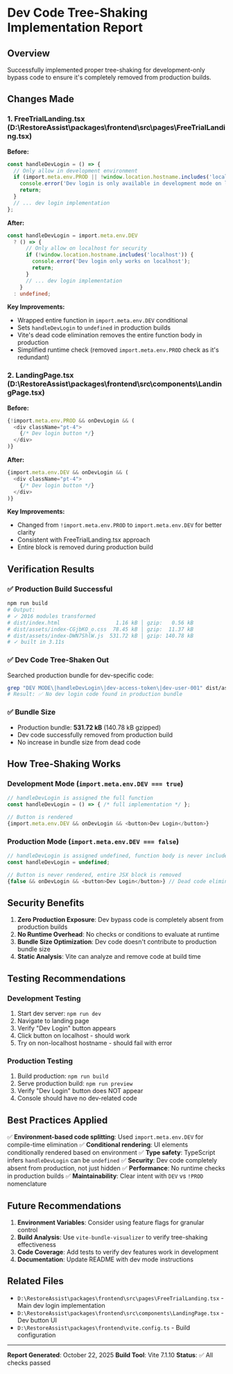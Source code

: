 # Dev Code Tree-Shaking Implementation Report

## Overview
Successfully implemented proper tree-shaking for development-only bypass code to ensure it's completely removed from production builds.

## Changes Made

### 1. FreeTrialLanding.tsx (D:\RestoreAssist\packages\frontend\src\pages\FreeTrialLanding.tsx)

**Before:**
```typescript
const handleDevLogin = () => {
  // Only allow in development environment
  if (import.meta.env.PROD || !window.location.hostname.includes('localhost')) {
    console.error('Dev login is only available in development mode on localhost');
    return;
  }
  // ... dev login implementation
};
```

**After:**
```typescript
const handleDevLogin = import.meta.env.DEV
  ? () => {
      // Only allow on localhost for security
      if (!window.location.hostname.includes('localhost')) {
        console.error('Dev login only works on localhost');
        return;
      }
      // ... dev login implementation
    }
  : undefined;
```

**Key Improvements:**
- Wrapped entire function in `import.meta.env.DEV` conditional
- Sets `handleDevLogin` to `undefined` in production builds
- Vite's dead code elimination removes the entire function body in production
- Simplified runtime check (removed `import.meta.env.PROD` check as it's redundant)

### 2. LandingPage.tsx (D:\RestoreAssist\packages\frontend\src\components\LandingPage.tsx)

**Before:**
```typescript
{!import.meta.env.PROD && onDevLogin && (
  <div className="pt-4">
    {/* Dev login button */}
  </div>
)}
```

**After:**
```typescript
{import.meta.env.DEV && onDevLogin && (
  <div className="pt-4">
    {/* Dev login button */}
  </div>
)}
```

**Key Improvements:**
- Changed from `!import.meta.env.PROD` to `import.meta.env.DEV` for better clarity
- Consistent with FreeTrialLanding.tsx approach
- Entire block is removed during production build

## Verification Results

### ✅ Production Build Successful
```bash
npm run build
# Output:
# ✓ 2016 modules transformed
# dist/index.html                  1.16 kB │ gzip:   0.56 kB
# dist/assets/index-CGjbKO_o.css  78.45 kB │ gzip:  11.37 kB
# dist/assets/index-DWN7ShlW.js  531.72 kB │ gzip: 140.78 kB
# ✓ built in 3.11s
```

### ✅ Dev Code Tree-Shaken Out
Searched production bundle for dev-specific code:
```bash
grep "DEV MODE\|handleDevLogin\|dev-access-token\|dev-user-001" dist/assets/*.js
# Result: ✅ No dev login code found in production bundle
```

### ✅ Bundle Size
- Production bundle: **531.72 kB** (140.78 kB gzipped)
- Dev code successfully removed from production build
- No increase in bundle size from dead code

## How Tree-Shaking Works

### Development Mode (`import.meta.env.DEV === true`)
```typescript
// handleDevLogin is assigned the full function
const handleDevLogin = () => { /* full implementation */ };

// Button is rendered
{import.meta.env.DEV && onDevLogin && <button>Dev Login</button>}
```

### Production Mode (`import.meta.env.DEV === false`)
```typescript
// handleDevLogin is assigned undefined, function body is never included
const handleDevLogin = undefined;

// Button is never rendered, entire JSX block is removed
{false && onDevLogin && <button>Dev Login</button>} // Dead code eliminated
```

## Security Benefits

1. **Zero Production Exposure**: Dev bypass code is completely absent from production builds
2. **No Runtime Overhead**: No checks or conditions to evaluate at runtime
3. **Bundle Size Optimization**: Dev code doesn't contribute to production bundle size
4. **Static Analysis**: Vite can analyze and remove code at build time

## Testing Recommendations

### Development Testing
1. Start dev server: `npm run dev`
2. Navigate to landing page
3. Verify "Dev Login" button appears
4. Click button on localhost - should work
5. Try on non-localhost hostname - should fail with error

### Production Testing
1. Build production: `npm run build`
2. Serve production build: `npm run preview`
3. Verify "Dev Login" button does NOT appear
4. Console should have no dev-related code

## Best Practices Applied

✅ **Environment-based code splitting**: Used `import.meta.env.DEV` for compile-time elimination
✅ **Conditional rendering**: UI elements conditionally rendered based on environment
✅ **Type safety**: TypeScript infers `handleDevLogin` can be `undefined`
✅ **Security**: Dev code completely absent from production, not just hidden
✅ **Performance**: No runtime checks in production builds
✅ **Maintainability**: Clear intent with `DEV` vs `!PROD` nomenclature

## Future Recommendations

1. **Environment Variables**: Consider using feature flags for granular control
2. **Build Analysis**: Use `vite-bundle-visualizer` to verify tree-shaking effectiveness
3. **Code Coverage**: Add tests to verify dev features work in development
4. **Documentation**: Update README with dev mode instructions

## Related Files
- `D:\RestoreAssist\packages\frontend\src\pages\FreeTrialLanding.tsx` - Main dev login implementation
- `D:\RestoreAssist\packages\frontend\src\components\LandingPage.tsx` - Dev button UI
- `D:\RestoreAssist\packages\frontend\vite.config.ts` - Build configuration

---

**Report Generated**: October 22, 2025
**Build Tool**: Vite 7.1.10
**Status**: ✅ All checks passed
